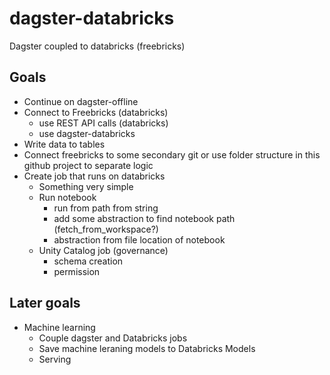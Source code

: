 # dagster-databricks
Dagster coupled to databricks (freebricks)


## Goals

* Continue on dagster-offline
* Connect to Freebricks (databricks)
  * use REST API calls (databricks)
  * use dagster-databricks
* Write data to tables
* Connect freebricks to some secondary git or use folder structure in this github project to separate logic
* Create job that runs on databricks
  * Something very simple
  * Run notebook
    * run from path from string
    * add some abstraction to find notebook path (fetch_from_workspace?)
    * abstraction from file location of notebook
  * Unity Catalog job (governance)
    - schema creation
    - permission

## Later goals
* Machine learning
  * Couple dagster and Databricks jobs
  * Save machine leraning models to Databricks Models 
  * Serving